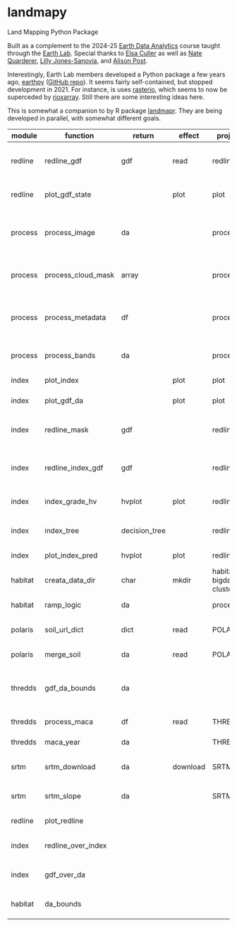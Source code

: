 # landmapy

Land Mapping Python Package

Built as a complement to the 2024-25
[Earth Data Analytics](https://github.com/byandell-envsys/EarthDataAnalytics)
course taught through the
[Earth Lab](https://earthlab.colorado.edu/).
Special thanks to [Elsa Culler](https://eculler.github.io/) as well as
[Nate Quarderer](https://github.com/nquarder),
[Lilly Jones-Sanovia](https://github.com/yawapi),
and
[Alison Post](https://akpost21.github.io/).

Interestingly, Earth Lab members developed a Python package a few years ago,
[earthpy](https://earthpy.readthedocs.io)
([GitHub repo](https://github.com/earthlab/earthpy)).
It seems fairly self-contained, but stopped development in 2021.
For instance, is uses
[rasterio](https://github.com/rasterio/rasterio),
which seems to now be superceded by
[rioxarray](https://corteva.github.io/rioxarray).
Still there are some interesting ideas here.

This is somewhat a companion to by R package
[landmapr](https://github.com/byandell-envsys/landmapr).
They are being developed in parallel, with somewhat different goals.

| module | function | return | effect | project | description |
|--------|----------|--------|--------|---------|-------------|
| redline | redline_gdf | gdf | read | redline | Read redlining GeoDataFrame from Mapping Inequality |
| redline | plot_gdf_state || plot | plot | Plot overlay of gdf with state boundaries |
| process | process_image | da || process | Load, crop, and scale a raster image from earthaccess |
| process | process_cloud_mask | array || process | Load an 8-bit Fmask file and create a boolean mask |
| process | process_metadata | df || process | Create df of raster data URIs from earthaccess metadata |
| process | process_bands | da || process | Process bands from gdf with df metadata |
| index | plot_index || plot | plot | Show plot of index |
| index | plot_gdf_da || plot | plot | Overlay gdf on da map |
| index | redline_mask | gdf || redline | Create new gdf for redlining using regionmask |
| index | redline_index_gdf | gdf || redline | Merge index stats with redlining gdf into one gdf |
| index | index_grade_hv | hvplot | plot | redline | HV plots for index and grade |
| index | index_tree | decision_tree || redline | Convert categories to numbers |
| index | plot_index_pred | hvplot | plot | redline | Plot the model results |
| habitat | creata_data_dir | char | mkdir | habitat, bigdata, cluster | Create Data Directory if it does not exist |
| habitat | ramp_logic | da || process | Fuzzy ramp logic |
| polaris | soil_url_dict | dict | read | POLARIS | Set up soil URLs based on place |
| polaris | merge_soil | da | read | POLARIS | Merge soil data |
| thredds | gdf_da_bounds | da ||| Clip bounds from place_gdf on da extended by buffer |
| thredds | process_maca | df | read | THREDDS | Process MACA Monthly Data |
| thredds | maca_year | da || THREDDS | Extract and print year data |
| srtm | srtm_download | da | download | SRTM | Download SRTM data and create da |
| srtm | srtm_slope | da || SRTM | Calculate slope from SRTM data |
| redline | plot_redline |||| deprecated: use plot_gdf |
| index | redline_over_index |||| deprecated: use plot_gdf_da |
| index | gdf_over_da |||| deprecated: use plot_gdf_da |
| habitat | da_bounds |||| deprecated: use gdf_da_bounds |
